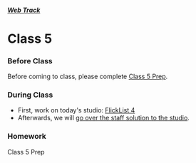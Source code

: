 ##### [Web Track](../..)

# Class 5

### Before Class
Before coming to class, please complete [Class 5 Prep](../class5-prep).

### During Class
* First, work on today's studio: [FlickList 4](../studios/flicklist-4)
* Afterwards, we will <a href="https://youtu.be/UMJuzGMK0DQ" target="_blank">go over the staff solution to the studio</a>.

### Homework
Class 5 Prep
